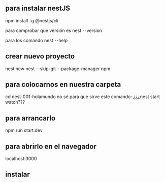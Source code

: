 ## para instalar nestJS

npm install -g @nestjs/cli  

para comprobar que versión es nest --version

para los comando nest --help

## crear nuevo proyecto

nest new nest --skip-git --package-manager npm



## para colocarnos en nuestra carpeta

cd nest-001-holamundo
 no sé para que sirve este comando: ¿¿¿nest start watch???

## para arrancarlo

npm run start:dev

## para abrirlo en el navegador

localhost:3000

## instalar 
